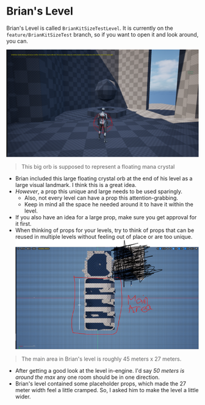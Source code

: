 # Brian's Level

Brian's Level is called `BrianKitSizeTestLevel`. It is currently on the `feature/BrianKitSizeTest` branch, so if you want to open it and look around, you can.

![](<../../../../_Meta/Attachments/Pasted image 20250524002117.png>)

> This big orb is supposed to represent a floating mana crystal

- Brian included this large floating crystal orb at the end of his level as a large visual landmark. I think this is a great idea.
- *However*, a prop this unique and large needs to be used sparingly.
	- Also, not every level can have a prop this attention-grabbing.
	- Keep in mind all the space he needed around it to have it within the level.
- If you also have an idea for a large prop, make sure you get approval for it first.
- When thinking of props for your levels, try to think of props that can be reused in multiple levels without feeling out of place or are too unique.
![](<../../../../_Meta/Attachments/Pasted image 20250524011029.png>)

> The main area in Brian's level is roughly 45 meters x 27 meters.

- After getting a good look at the level in-engine. I'd say *50 meters is around the max* any one room should be in one direction.
- Brian's level contained some placeholder props, which made the 27 meter width feel a little cramped. So, I asked him to make the level a little wider.
